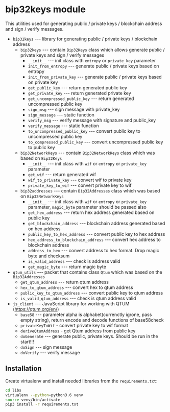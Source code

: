 # bip32keys module

This utilities used for generating public / private keys / blockchain address and sign / verify messages.

- `bip32keys` --- library for generating public / private keys / blockchain address
    - `bip32keys` --- contain `Bip32Keys` class which allows generate public / private keys and sign / verify messages
        - `__init__` --- init class with `entropy` or `private_key` parameter
        - `init_from_entropy` --- generate public / private keys based on entropy
        - `init_from_private_key` --- generate public / private keys based on private key
        - `get_public_key` --- return generated public key
        - `get_private_key` --- return generated private key
        - `get_uncompressed_public_key` --- return generated uncompressed public key
        - `sign_msg` --- sign message with private_key
        - `sign_message` --- static function
        - `verify_msg` --- verify message with signature and public_key
        - `verify_message` --- static function
        - `to_uncompressed_public_key` --- convert public key to uncompressed public key
        - `to_compressed_public_key` --- convert uncompressed public key to public key
    - `bip32NetworkKeys` --- contain `Bip32NetworkKeys` class which was based on `Bip32Keys`
        - `__init__` --- init class with `wif` or `entropy` or `private_key` parameter
        - `get_wif` --- return generated wif
        - `wif_to_private_key` --- convert wif to private key
        - `private_key_to_wif` --- convert private key to wif
    - `bip32addresses` --- contain `Bip32Addresses` class which was based on `Bip32NetworkKeys`
        - `__init__` --- init class with `wif` or `entropy` or `private_key` parameter, `magic_byte` parameter should be passed also
        - `get_hex_address` --- return hex address generated based on public key
        - `get_blockchain_address` --- blockchain address generated based on hex address
        - `public_key_to_hex_address` --- convert public key to hex address
        - `hex_address_to_blockchain_address` --- convert hex address to blockchain address
        - `address_to_hex` --- convert address to hex format. Drop magic byte and checksum
        - `is_valid_address` --- check is address valid
        - `get_magic_byte` --- return magic byte
- `qtum_utils` --- packet that contains class `Qtum` which was based on the `Bip32Addresses`
    - `get_qtum_address` --- return qtum address
    - `hex_to_qtum_address` --- convert hex to qtum address
    - `public_key_to_qtum_address` --- convert public key to qtum address
    - `is_valid_qtum_address` --- check is qtum address valid
- `js_client` --- JavaScript library for working with QTUM (https://qtum.org/en/)
    - `base58` --- parameter alpha is alphabet(currenctly igrone, pass empty string), return encode and decode functions of base58check
    - `privateKeyToWif` - convert private key to wif format
    - `deriveQtumAddress` - get Qtum address from public key
    - `doGenerate` --- generate public, private keys. Should be run in the start!!!
    - `doSign` --- sign message
    - `doVerify` --- verify message

## Installation

Create virtualenv and install needed libraries from the `requirements.txt`:

```bash
cd libs
virtualenv --python=python3.6 venv
source venv/bin/activate
pip3 install -r requirements.txt
```
